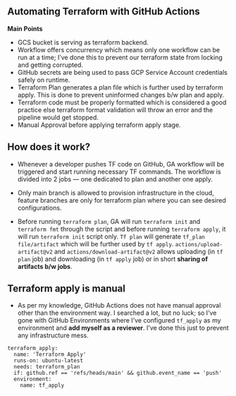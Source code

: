 ## Automating Terraform with GitHub Actions

**Main Points**
* GCS bucket is serving as terraform backend.
* Workflow offers concurrency which means only one workflow can be run at a time; I’ve done this to prevent our terraform state from locking and getting corrupted.
* GitHub secrets are being used to pass GCP Service Account credentials safely on runtime.
* Terraform Plan generates a plan file which is further used by terraform apply. This is done to prevent uninformed changes b/w plan and apply.
* Terraform code must be properly formatted which is considered a good practice else terraform format validation will throw an error and the pipeline would get stopped.
* Manual Approval before applying terraform apply stage.

## How does it work?

* Whenever a developer pushes TF code on GitHub, GA workflow will be triggered and start running necessary TF commands. The workflow is divided into 2 jobs — one dedicated to plan and another one apply.

* Only main branch is allowed to provision infrastructure in the cloud, feature branches are only for terraform plan where you can see desired configurations.

* Before running `terraform plan`, GA will run `terraform init` and `terraform fmt` through the script and before running `terraform apply`, it will run `terraform init` script only. `Tf plan` will generate `tf_plan file/artifact` which will be further used by `tf apply`. `actions/upload-artifact@v2` and `actions/download-artifact@v2` allows uploading (in `tf plan` job) and downloading (in `tf apply` job) or in short **sharing of artifacts b/w jobs**.

## Terraform apply is manual
* As per my knowledge, GitHub Actions does not have manual approval other than the environment way. I searched a lot, but no luck; so I’ve gone with GitHub Environments where I’ve configured `tf_apply` as my environment and **add myself as a reviewer**. I’ve done this just to prevent any infrastructure mess.

```
terraform_apply:
  name: 'Terraform Apply'
  runs-on: ubuntu-latest
  needs: terraform_plan
  if: github.ref == 'refs/heads/main' && github.event_name == 'push'
  environment:
    name: tf_apply
```
